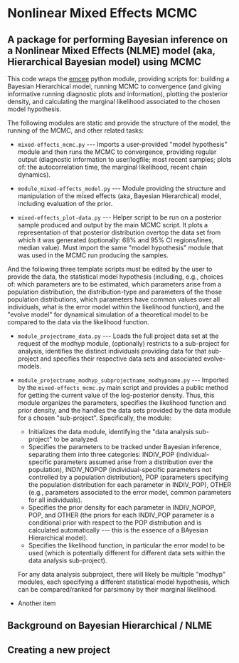 # Nonlinear Mixed Effects MCMC 
## A package for performing Bayesian inference on a Nonlinear Mixed Effects (NLME) model (aka, Hierarchical Bayesian model) using MCMC

This code wraps the [emcee](https://emcee.readthedocs.io/en/stable/) python module, providing scripts for: building a Bayesian Hierarchical model, running MCMC to convergence (and giving informative running diagnostic plots and information), plotting the posterior density, and calculating the marginal likelihood associated to the chosen model hypothesis.

The following modules are static and provide the structure of the model, the running of the MCMC, and other related tasks:

* `mixed-effects_mcmc.py` --- Imports a user-provided "model hypothesis" module and then runs the MCMC to convergence, providing regular output (diagnostic information to user/logfile; most recent samples; plots of: the autocorrelation time, the marginal likelihood, recent chain dynamics).

* `module_mixed-effects_model.py` --- Module providing the structure and manipulation of the mixed effects (aka, Bayesian Hierarchical) model, including evaluation of the prior.

* `mixed-effects_plot-data.py` --- Helper script to be run on a posterior sample produced and output by the main MCMC script.  It plots a representation of that posterior distribution overtop the data set from which it was generated (optionally: 68% and 95% CI regions/lines, median value). Must import the same "model hypothesis" module that was used in the MCMC run producing the samples.

And the following three template scripts must be edited by the user to provide the data, the statistical model hypothesis (including, e.g., choices of: which parameters are to be estimated, which parameters arise from a population distribution, the distribution-type and parameters of the those population distributions, which parameters have common values over all individuals, what is the error model within the likelihood function), and the "evolve model" for dynamical simulation of a theoretical model to be compared to the data via the likelihood function.

* `module_projectname_data.py` --- Loads the full project data set at the request of the modhyp module, (optionally) restricts to a sub-project for analysis, identifies the distinct individuals providing data for that sub-project and specifies their respective data sets and associated evolve-models.

* `module_projectname_modhyp_subprojectname_modhypname.py` --- Imported by the `mixed-effects_mcmc.py` main script and provides a public method for getting the current value of the log-posterior density. Thus, this module organizes the parameters, specifies the likelihood function and prior density, and the handles the data sets provided by the data module for a chosen "sub-project".  Specifically, the module:
    * Initializes the data module, identifying the "data analysis sub-project" to be analyzed.
    * Specifies the parameters to be tracked under Bayesian inference, separating them into three categories: INDIV_POP (individual-specific parameters assumed arise from a distribution over the population), INDIV_NOPOP (individual-specific parameters not controlled by a population distribution), POP (parameters specifying the population distribution for each parameter in INDIV_POP), OTHER (e.g., parameters associated to the error model, common parameters for all individuals).
    * Specifies the prior density for each parameter in INDIV_NOPOP, POP, and OTHER (the priors for each INDIV_POP parameter is a conditional prior with respect to the POP distribution and is calculated automatically --- this is the essence of a BAyesian Hierarchical model).
    * Specifies the likelihood function, in particular the error model to be used (which is potentially different for different data sets within the data analysis sub-project).
    
  For any data analysis subproject, there will likely be multiple "modhyp" modules, each specifying a different statistical model hypothesis, which can be compared/ranked for parsimony by their marginal likelihood.

* Another item

## Background on Bayesian Hierarchical / NLME

## Creating a new project

